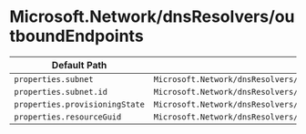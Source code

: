 # Microsoft.Network/dnsResolvers/outboundEndpoints

| Default Path | Alias |
|---|---|
| `properties.subnet` | `Microsoft.Network/dnsResolvers/outboundEndpoints/subnet` |
| `properties.subnet.id` | `Microsoft.Network/dnsResolvers/outboundEndpoints/subnet.id` |
| `properties.provisioningState` | `Microsoft.Network/dnsResolvers/outboundEndpoints/provisioningState` |
| `properties.resourceGuid` | `Microsoft.Network/dnsResolvers/outboundEndpoints/resourceGuid` |

